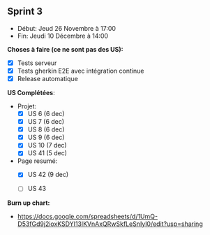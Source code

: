 ## Sprint 3

- Début: Jeud 26 Novembre à 17:00
- Fin: Jeudi 10 Décembre à 14:00

**Choses à faire (ce ne sont pas des US):**
- [x] Tests serveur
- [x] Tests gherkin E2E avec intégration continue
- [x] Release automatique

**US Complétées**:

- Projet:
  - [x] US 6 (6 dec)
  - [x] US 7 (6 dec)
  - [x] US 8 (6 dec)
  - [x] US 9 (6 dec)
  - [x] US 10 (7 dec)
  - [x] US 41 (5 dec)
- Page resumé:
  - [x] US 42 (9 dec)
  - [ ] US 43


**Burn up chart:**

- https://docs.google.com/spreadsheets/d/1UmQ-D53fGd9j2ioxKSDYI13lKVnAxQRwSkfLeSnIyl0/edit?usp=sharing
